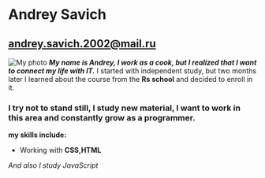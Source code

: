 # Andrey Savich
## andrey.savich.2002@mail.ru
![My photo]("C:\Users\37529\Desktop\photo_2022-09-14_22-28-45.jpg")
*__My name is Andrey, I work as a cook, but I realized that I want to connect my life with IT.__*
I started with independent study, but two months later I learned about the course from the **Rs school** and decided to enroll in it.
### I try not to stand still, I study new material, I want to work in this area and constantly grow as a programmer.
**my skills include:**
* Working with **CSS,HTML**

*And also I study JavaScript*

